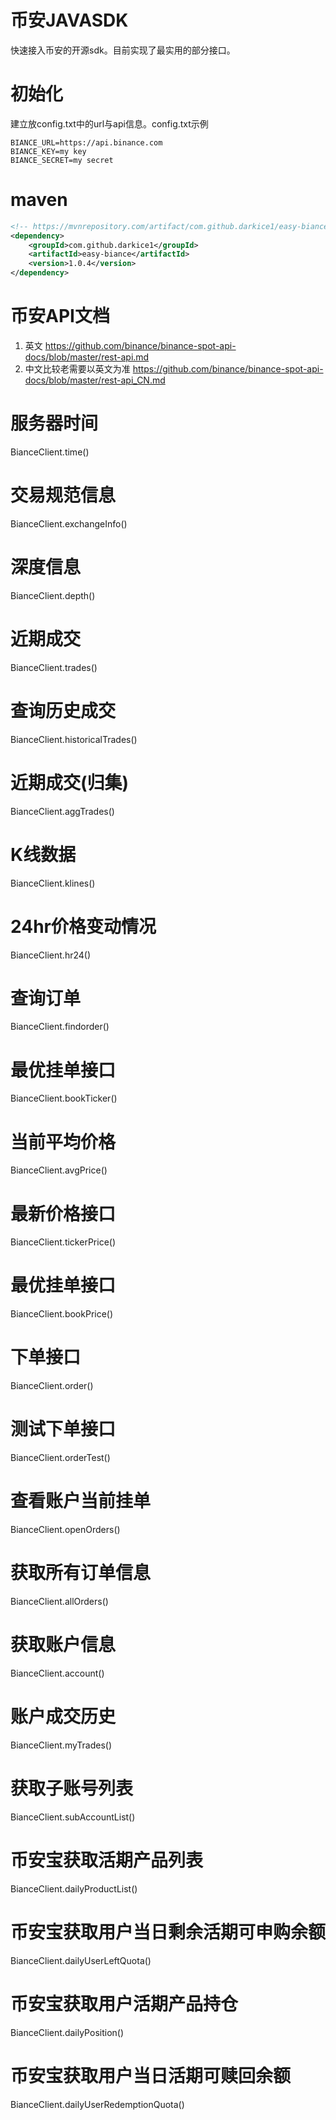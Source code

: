 # 币安JAVASDK
快速接入币安的开源sdk。目前实现了最实用的部分接口。

# 初始化
建立放config.txt中的url与api信息。config.txt示例
```text
BIANCE_URL=https://api.binance.com
BIANCE_KEY=my key
BIANCE_SECRET=my secret
```
# maven
```xml
<!-- https://mvnrepository.com/artifact/com.github.darkice1/easy-biance -->
<dependency>
    <groupId>com.github.darkice1</groupId>
    <artifactId>easy-biance</artifactId>
    <version>1.0.4</version>
</dependency>
```

# 币安API文档
1. 英文 https://github.com/binance/binance-spot-api-docs/blob/master/rest-api.md
1. 中文比较老需要以英文为准 https://github.com/binance/binance-spot-api-docs/blob/master/rest-api_CN.md
# 服务器时间
BianceClient.time()

# 交易规范信息
BianceClient.exchangeInfo()

# 深度信息
BianceClient.depth()

# 近期成交
BianceClient.trades()

# 查询历史成交
BianceClient.historicalTrades()

# 近期成交(归集)
BianceClient.aggTrades()

# K线数据
BianceClient.klines()

# 24hr价格变动情况
BianceClient.hr24()

# 查询订单
BianceClient.findorder()

# 最优挂单接口
BianceClient.bookTicker()

# 当前平均价格
BianceClient.avgPrice()

# 最新价格接口
BianceClient.tickerPrice()

# 最优挂单接口
BianceClient.bookPrice()

# 下单接口
BianceClient.order()

# 测试下单接口
BianceClient.orderTest()

# 查看账户当前挂单
BianceClient.openOrders()

# 获取所有订单信息
BianceClient.allOrders()

# 获取账户信息
BianceClient.account()

# 账户成交历史
BianceClient.myTrades()

# 获取子账号列表
BianceClient.subAccountList()

# 币安宝获取活期产品列表
BianceClient.dailyProductList()

# 币安宝获取用户当日剩余活期可申购余额
BianceClient.dailyUserLeftQuota()

# 币安宝获取用户活期产品持仓
BianceClient.dailyPosition()

# 币安宝获取用户当日活期可赎回余额
BianceClient.dailyUserRedemptionQuota()